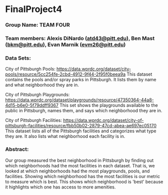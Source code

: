 # FinalProject4


### Group Name: TEAM FOUR

### Team members: Alexis DiNardo (atd43@pitt.edu), Ben Mast (bkm@pitt.edu), Evan Marnik (evm26@pitt.edu)

### Data Sets:

City of Pittsburgh Pools: https://data.wprdc.org/dataset/city-pools/resource/5cc254fe-2cbd-4912-9f44-2f95f0beea9a
This dataset contains the pools and/or spray parks in Pittsburgh. It lists them by name and what neighborhood they are in. 

City of Pittsburgh Playgrounds: https://data.wprdc.org/dataset/playgrounds/resource/47350364-44a8-4d15-b6e0-5f79ddff9367
This set shows the playgrounds available to the public in Pittsburgh, names them, and says which neighborhood they are in.

City of Pittsburgh Facilities: https://data.wprdc.org/dataset/city-of-pittsburgh-facilities/resource/fbb50b02-2879-47cd-abea-ae697ec05170
This dataset lists all of the Pittsburgh facilities and categorizes what type they are. It also lists what neighborhood each facility is in. 

### Abstract:

Our group measured the best neighborhood in Pittsburgh by finding out which neighborhoods had the most facilities in each dataset. That is, we looked at which neighborhoods had the most playgrounds, pools, and facilities. Showing which neighborhood has the most facilities is our metric to measure which is best. This shows which neighborhood is 'best' because it highlights which one has access to more amenities. 
